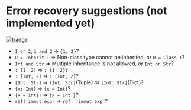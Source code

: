 # Error recovery suggestions (not implemented yet)

[![badge](https://img.shields.io/endpoint.svg?url=https%3A%2F%2Fgezf7g7pd5.execute-api.ap-northeast-1.amazonaws.com%2Fdefault%2Fsource_up_to_date%3Fowner%3Derg-lang%26repos%3Derg%26ref%3Dmain%26path%3Ddoc/EN/compiler/TODO_recov_suggest.md%26commit_hash%3Dd15cbbf7b33df0f78a575cff9679d84c36ea3ab1)](https://gezf7g7pd5.execute-api.ap-northeast-1.amazonaws.com/default/source_up_to_date?owner=erg-lang&repos=erg&ref=main&path=doc/EN/compiler/TODO_recov_suggest.md&commit_hash=d15cbbf7b33df0f78a575cff9679d84c36ea3ab1)

* `1 or 2`, `1 and 2` => `{1, 2}`?
* `U = Inherit T` => Non-class type cannot be inherited, or `U = Class T`?
* `Int and Str` => Multiple inheritance is not allowed, or `Int or Str`?
* `: [1, 2]` => `: {1, 2}`?
* `: [Int, 2]` => `: [Int; 2]`?
* `[Int; Str]` => `(Int, Str)`(Tuple) or `[Int: Str]`(Dict)?
* `{x: Int}` => `{x = Int}`?
* `{x = Int}!` => `{x = Int!}`?
* `ref! immut_expr` => `ref! !immut_expr`?

